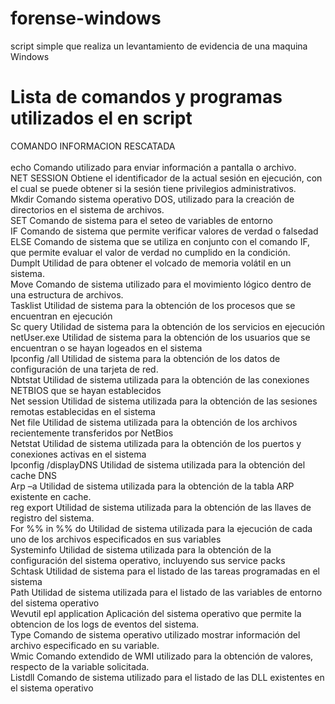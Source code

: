 # forense-windows
 script simple que realiza un levantamiento de evidencia de una maquina Windows



# Lista de comandos y programas utilizados el en script

COMANDO	INFORMACION RESCATADA <br><br>
echo	Comando utilizado para enviar información a pantalla o archivo.<br>
NET SESSION	Obtiene el identificador de la actual sesión en ejecución, con el cual se puede obtener si la sesión tiene privilegios administrativos.<br>
Mkdir	Comando sistema operativo DOS, utilizado para la creación de directorios en el sistema de archivos.<br>
SET	Comando de sistema para el seteo de variables de entorno <br>
IF	Comando de sistema que permite verificar valores de verdad o falsedad<br>
ELSE	Comando de sistema que se utiliza en conjunto con el comando IF, que permite evaluar el valor de verdad no cumplido en la condición.<br>
Dumplt	Utilidad de para obtener el volcado de memoria volátil en un sistema.<br>
Move	Comando de sistema utilizado para el movimiento lógico dentro de una estructura de archivos.<br>
Tasklist	Utilidad de sistema para la obtención de los procesos que se encuentran en ejecución<br>
Sc query	Utilidad de sistema para la obtención de los servicios en ejecución<br>
netUser.exe	Utilidad de sistema para la obtención de los usuarios que se encuentran o se hayan logeados en el sistema<br>
Ipconfig /all	Utilidad de sistema para la obtención de los datos de configuración de una tarjeta de red.<br>
Nbtstat	Utilidad de sistema utilizada para la obtención de las conexiones NETBIOS que se hayan establecidos<br>
Net session	Utilidad de sistema utilizada para la obtención de las sesiones remotas establecidas en el sistema<br>
Net file	Utilidad de sistema utilizada para la obtención de los archivos recientemente transferidos por NetBios<br>
Netstat	Utilidad de sistema utilizada para la obtención de los puertos y conexiones activas en el sistema<br>
Ipconfig /displayDNS	Utilidad de sistema utilizada para la obtención del cache DNS<br>
Arp –a	Utilidad de sistema utilizada para la obtención de la tabla ARP existente en cache.<br>
reg export	Utilidad de sistema utilizada para la obtención de las llaves de registro del sistema.<br>
For %% in %% do	Utilidad de sistema utilizada para la ejecución de cada uno de los archivos especificados en sus variables<br>
Systeminfo	Utilidad de sistema utilizada para la obtención de la configuración del sistema operativo, incluyendo sus service packs<br>
Schtask	Utilidad de sistema para el listado de las tareas programadas en el sistema<br>
Path	Utilidad de sistema utilizada para el listado de las variables de entorno del sistema operativo<br>
Wevutil epl application	Aplicación del sistema operativo que permite la obtencion de los logs de eventos del sistema.<br>
Type	Comando de sistema operativo utilizado mostrar información del archivo especificado en su variable.<br>
Wmic	Comando extendido de WMI utilizado para la obtención de valores, respecto de la variable solicitada.<br>
Listdll	Comando de sistema utilizado para el listado de las DLL existentes en el sistema operativo<br><br>
